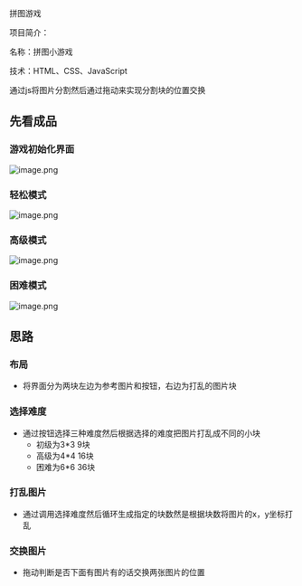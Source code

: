 拼图游戏

项目简介：

名称：拼图小游戏

技术：HTML、CSS、JavaScript

通过js将图片分割然后通过拖动来实现分割块的位置交换

## 先看成品
### 游戏初始化界面

![image.png](https://p6-juejin.byteimg.com/tos-cn-i-k3u1fbpfcp/e1b960b25d944d698af2fd3866ed2c10~tplv-k3u1fbpfcp-watermark.image?)
### 轻松模式

![image.png](https://p3-juejin.byteimg.com/tos-cn-i-k3u1fbpfcp/4808b1a3c7c04f008bf0ce92f47c2398~tplv-k3u1fbpfcp-watermark.image?)
### 高级模式

![image.png](https://p3-juejin.byteimg.com/tos-cn-i-k3u1fbpfcp/0acfe3a7282c47bf90de7b97bd1d1a8e~tplv-k3u1fbpfcp-watermark.image?)
### 困难模式

![image.png](https://p9-juejin.byteimg.com/tos-cn-i-k3u1fbpfcp/07408983aefd4d9096420c2b1be05c10~tplv-k3u1fbpfcp-watermark.image?)
## 思路
### 布局
- 将界面分为两块左边为参考图片和按钮，右边为打乱的图片块
### 选择难度
- 通过按钮选择三种难度然后根据选择的难度把图片打乱成不同的小块
    - 初级为3*3 9块
    - 高级为4*4 16块
    - 困难为6*6 36块

### 打乱图片
- 通过调用选择难度然后循环生成指定的块数然是根据块数将图片的x，y坐标打乱
### 交换图片
- 拖动判断是否下面有图片有的话交换两张图片的位置